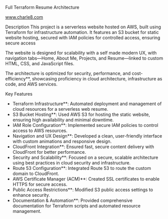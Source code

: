 Full Terraform Resume Architecture

www.charle8.com

Description
This project is a serverless website hosted on AWS, built using Terraform for infrastructure automation. It features an S3 bucket for static website hosting, secured with IAM policies for controlled access, ensuring secure access 

The website is designed for scalability with a self made modern UX, with navigation tabs—Home, About Me, Projects, and Resume—linked to custom HTML, CSS, and JavaScript files.

The architecture is optimized for security, performance, and cost-efficiency**, showcasing proficiency in cloud architecture, infrastructure as code, and AWS services.

Key Features

- Terraform Infrastructure**: Automated deployment and management of cloud resources for a serverless web resume.
- S3 Bucket Hosting**: Used AWS S3 for hosting the static website, ensuring high availability and minimal downtime.
- IAM Role Configuration**: Implemented secure IAM policies to control access to AWS resources.
- Navigation and UX Design**: Developed a clean, user-friendly interface with custom animations and responsive design.
- CloudFront Integration**: Ensured fast, secure content delivery with CloudFront for better performance.
- Security and Scalability**: Focused on a secure, scalable architecture using best practices in cloud security and infrastructure.
- Route 53 Configuration**: Integrated Route 53 to route the custom domain to CloudFront.
- AWS Certificate Manager (ACM)**: Created SSL certificates to enable HTTPS for secure access.
- Public Access Restrictions**: Modified S3 public access settings to enhance security.
- Documentation & Automation**: Provided comprehensive documentation for Terraform scripts and automated resource management.
